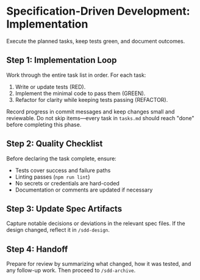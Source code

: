 # Specification-Driven Development: Implementation

Execute the planned tasks, keep tests green, and document outcomes.

## Step 1: Implementation Loop
Work through the entire task list in order. For each task:
1. Write or update tests (RED).
2. Implement the minimal code to pass them (GREEN).
3. Refactor for clarity while keeping tests passing (REFACTOR).

Record progress in commit messages and keep changes small and reviewable. Do not skip items—every task in `tasks.md` should reach "done" before completing this phase.

## Step 2: Quality Checklist
Before declaring the task complete, ensure:
- Tests cover success and failure paths
- Linting passes (`npm run lint`)
- No secrets or credentials are hard-coded
- Documentation or comments are updated if necessary

## Step 3: Update Spec Artifacts
Capture notable decisions or deviations in the relevant spec files. If the design changed, reflect it in `/sdd-design`.

## Step 4: Handoff
Prepare for review by summarizing what changed, how it was tested, and any follow-up work. Then proceed to `/sdd-archive`.
